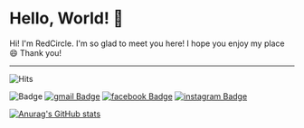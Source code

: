 <!--
**JackyRedCircle/JackyRedCircle** is a ✨ _special_ ✨ repository because its `README.md` (this file) appears on your GitHub profile.

Here are some ideas to get you started:

- 🔭 I’m currently working on ...
- 🌱 I’m currently learning ...
- 👯 I’m looking to collaborate on ...
- 🤔 I’m looking for help with ...
- 💬 Ask me about ...
- 📫 How to reach me: ...
- 😄 Pronouns: ...
- ⚡ Fun fact: ...
-->
# Hello, World! 👋

Hi! I'm RedCircle. I'm so glad to meet you here! I hope you enjoy my place 😄 Thank you!

---

<!-- 양옆의 기호는 구간 주석 -->


<!-- 아래는 방문자 수 (히트)확인 뱃지 --> 
![Hits](https://hits.seeyoufarm.com/api/count/incr/badge.svg?url=https%3A%2F%2Fgithub.com%2FJackyRedCircle&count_bg=%2374A64C&title_bg=%23555555&icon=&icon_color=%23E7E7E7&title=HITS&edge_flat=true)
<!--팔로워 뱃지-->
![Badge](https://img.shields.io/github/followers/JackyRedCircle?color=74A64C&style=for-the-badge)
[![gmail Badge](https://img.shields.io/badge/Gmail-d14836?style=for-the-badge&logo=gmail&logoColor=white&link=mailto:jykim030119@gmail.com)](mailto:jykim030119@gmail.com)
[![facebook Badge](https://img.shields.io/badge/facebook-1877f2?style=for-the-badge&logo=facebook&logoColor=white&link=https://www.facebook.com/jackyRedCircle)](https://www.facebook.com/jackyRedCircle)
[![instagram Badge](https://img.shields.io/badge/instagram-E4405F?style=for-the-badge&logo=instagram&logoColor=white&link=https://www.instagram.com/?hl=ko)](https://www.instagram.com/?hl=ko)

[![Anurag's GitHub stats](https://github-readme-stats.vercel.app/api?username=jackyRedCircle&show_icons=true&theme=vue)](https://github.com/anuraghazra/github-readme-stats)
